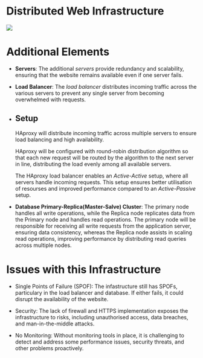 # Distributed Web Infrastructure

<a href="https://github.com/gitloper-azara/alx-system_engineering-devops/blob/d9e16d898eabc45d8897042beedb57321d348f73/0x09-web_infrastructure_design/1-distributed_web_infrastructure.jpg" target="_blank"><img src="https://github.com/gitloper-azara/alx-system_engineering-devops/blob/d9e16d898eabc45d8897042beedb57321d348f73/0x09-web_infrastructure_design/1-distributed_web_infrastructure.jpg"></a>

# Additional Elements
- __Servers__: The additional *servers* provide redundancy and scalability, ensuring that the website remains available even if one server fails.

- __Load Balancer__: The *load balancer* distributes incoming traffic across the various servers to prevent any single server from becoming overwhelmed with requests.

- ## Setup
    HAproxy will distribute incoming traffic across multiple servers to ensure load balancing and high availability.

    HAproxy will be configured with round-robin distribution algorithm so that each new request will be routed by the algorithm to the next server in line, distributing the load evenly among all available servers.

    The HAproxy load balancer enables an *Active-Active* setup, where all servers handle incoming requests. This setup ensures better utilisation of resourses and improved performance compared to an *Active-Passive* setup.

- __Database Primary-Replica(Master-Salve) Cluster__: The primary node handles all write operations, while the Replica node replicates data from the Primary node and handles read operations. The primary node will be responsible for receiving all write requests from the application server, ensuring data consistency, whereas the Replica node assists in scaling read operations, improving performance by distributing read queries across multiple nodes.

# Issues with this Infrastructure
- Single Points of Failure (SPOF): The infastructure still has SPOFs, particulary in the load balancer and database. If either fails, it could disrupt the availability of the website.

- Security: The lack of firewall and HTTPS implementation exposes the infrastructure to risks, including unauthorised access, data breaches, and man-in-the-middle attacks.

- No Monitoring: Without monitoring tools in place, it is challenging to detect and address some performance issues, security threats, and other problems proactively.
